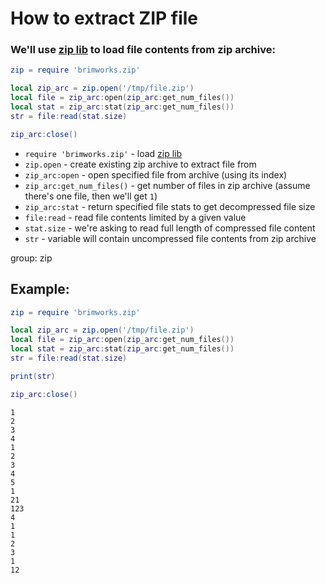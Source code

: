 # How to extract ZIP file

### We'll use [zip lib](https://luarocks.org/modules/brimworks/lua-zip) to load file contents from zip archive:

```lua
zip = require 'brimworks.zip'

local zip_arc = zip.open('/tmp/file.zip')
local file = zip_arc:open(zip_arc:get_num_files())
local stat = zip_arc:stat(zip_arc:get_num_files())
str = file:read(stat.size)

zip_arc:close()
```

- `require 'brimworks.zip'` - load [zip lib](https://onelinerhub.com/lua/install-zip-module-with-luarocks)
- `zip.open` - create existing zip archive to extract file from
- `zip_arc:open` - open specified file from archive (using its index)
- `zip_arc:get_num_files()` - get number of files in zip archive (assume there's one file, then we'll get `1`)
- `zip_arc:stat` - return specified file stats to get decompressed file size
- `file:read` - read file contents limited by a given value
- `stat.size` - we're asking to read full length of compressed file content
- `str` - variable will contain uncompressed file contents from zip archive

group: zip

## Example: 
```lua
zip = require 'brimworks.zip'

local zip_arc = zip.open('/tmp/file.zip')
local file = zip_arc:open(zip_arc:get_num_files())
local stat = zip_arc:stat(zip_arc:get_num_files())
str = file:read(stat.size)

print(str)

zip_arc:close()
```
```
1
2
3
4
1
2
3
4
5
1
21
123
4
1
1
2
3
1
12



```

